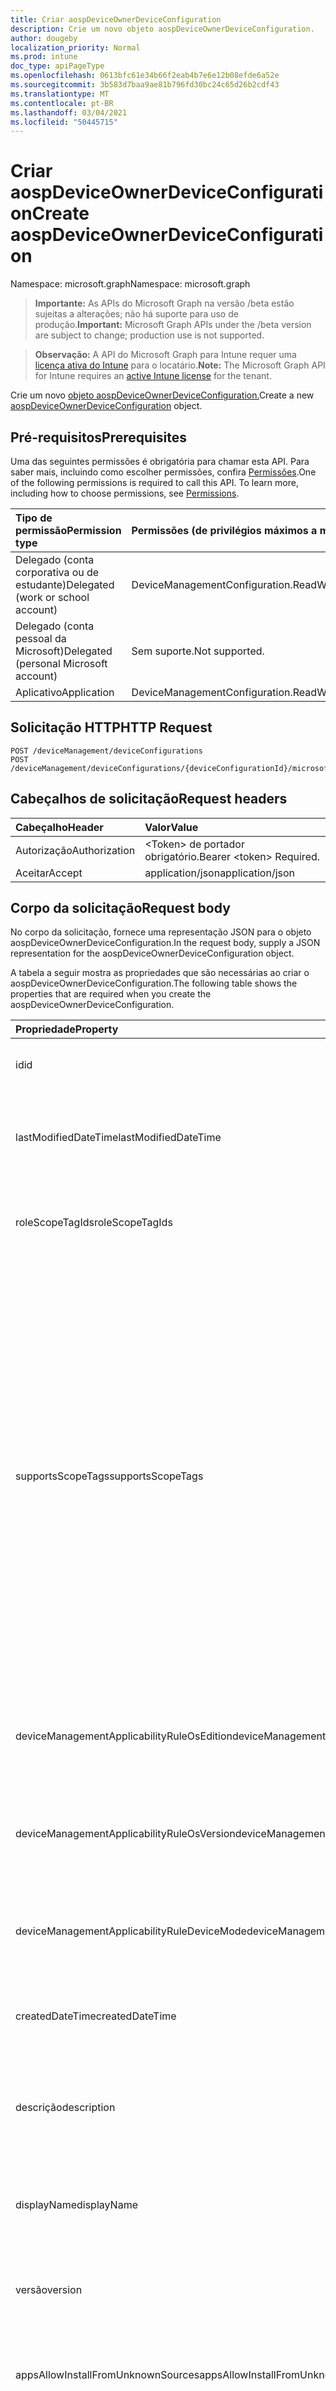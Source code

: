 ```yaml
---
title: Criar aospDeviceOwnerDeviceConfiguration
description: Crie um novo objeto aospDeviceOwnerDeviceConfiguration.
author: dougeby
localization_priority: Normal
ms.prod: intune
doc_type: apiPageType
ms.openlocfilehash: 0613bfc61e34b66f2eab4b7e6e12b08efde6a52e
ms.sourcegitcommit: 3b583d7baa9ae81b796fd30bc24c65d26b2cdf43
ms.translationtype: MT
ms.contentlocale: pt-BR
ms.lasthandoff: 03/04/2021
ms.locfileid: "50445715"
---
```

# <a name="create-aospdeviceownerdeviceconfiguration"></a><span data-ttu-id="9a0e7-103">Criar aospDeviceOwnerDeviceConfiguration</span><span class="sxs-lookup"><span data-stu-id="9a0e7-103">Create aospDeviceOwnerDeviceConfiguration</span></span>

<span data-ttu-id="9a0e7-104">Namespace: microsoft.graph</span><span class="sxs-lookup"><span data-stu-id="9a0e7-104">Namespace: microsoft.graph</span></span>

> <span data-ttu-id="9a0e7-105">**Importante:** As APIs do Microsoft Graph na versão /beta estão sujeitas a alterações; não há suporte para uso de produção.</span><span class="sxs-lookup"><span data-stu-id="9a0e7-105">**Important:** Microsoft Graph APIs under the /beta version are subject to change; production use is not supported.</span></span>

> <span data-ttu-id="9a0e7-106">**Observação:** A API do Microsoft Graph para Intune requer uma [licença ativa do Intune](https://go.microsoft.com/fwlink/?linkid=839381) para o locatário.</span><span class="sxs-lookup"><span data-stu-id="9a0e7-106">**Note:** The Microsoft Graph API for Intune requires an [active Intune license](https://go.microsoft.com/fwlink/?linkid=839381) for the tenant.</span></span>

<span data-ttu-id="9a0e7-107">Crie um novo [objeto aospDeviceOwnerDeviceConfiguration.](../resources/intune-deviceconfig-aospdeviceownerdeviceconfiguration.md)</span><span class="sxs-lookup"><span data-stu-id="9a0e7-107">Create a new [aospDeviceOwnerDeviceConfiguration](../resources/intune-deviceconfig-aospdeviceownerdeviceconfiguration.md) object.</span></span>

## <a name="prerequisites"></a><span data-ttu-id="9a0e7-108">Pré-requisitos</span><span class="sxs-lookup"><span data-stu-id="9a0e7-108">Prerequisites</span></span>
<span data-ttu-id="9a0e7-p101">Uma das seguintes permissões é obrigatória para chamar esta API. Para saber mais, incluindo como escolher permissões, confira [Permissões](/graph/permissions-reference).</span><span class="sxs-lookup"><span data-stu-id="9a0e7-p101">One of the following permissions is required to call this API. To learn more, including how to choose permissions, see [Permissions](/graph/permissions-reference).</span></span>

|<span data-ttu-id="9a0e7-111">Tipo de permissão</span><span class="sxs-lookup"><span data-stu-id="9a0e7-111">Permission type</span></span>|<span data-ttu-id="9a0e7-112">Permissões (de privilégios máximos a mínimos)</span><span class="sxs-lookup"><span data-stu-id="9a0e7-112">Permissions (from most to least privileged)</span></span>|
|:---|:---|
|<span data-ttu-id="9a0e7-113">Delegado (conta corporativa ou de estudante)</span><span class="sxs-lookup"><span data-stu-id="9a0e7-113">Delegated (work or school account)</span></span>|<span data-ttu-id="9a0e7-114">DeviceManagementConfiguration.ReadWrite.All</span><span class="sxs-lookup"><span data-stu-id="9a0e7-114">DeviceManagementConfiguration.ReadWrite.All</span></span>|
|<span data-ttu-id="9a0e7-115">Delegado (conta pessoal da Microsoft)</span><span class="sxs-lookup"><span data-stu-id="9a0e7-115">Delegated (personal Microsoft account)</span></span>|<span data-ttu-id="9a0e7-116">Sem suporte.</span><span class="sxs-lookup"><span data-stu-id="9a0e7-116">Not supported.</span></span>|
|<span data-ttu-id="9a0e7-117">Aplicativo</span><span class="sxs-lookup"><span data-stu-id="9a0e7-117">Application</span></span>|<span data-ttu-id="9a0e7-118">DeviceManagementConfiguration.ReadWrite.All</span><span class="sxs-lookup"><span data-stu-id="9a0e7-118">DeviceManagementConfiguration.ReadWrite.All</span></span>|

## <a name="http-request"></a><span data-ttu-id="9a0e7-119">Solicitação HTTP</span><span class="sxs-lookup"><span data-stu-id="9a0e7-119">HTTP Request</span></span>
<!-- {
  "blockType": "ignored"
}
-->
``` http
POST /deviceManagement/deviceConfigurations
POST /deviceManagement/deviceConfigurations/{deviceConfigurationId}/microsoft.graph.windowsDomainJoinConfiguration/networkAccessConfigurations
```

## <a name="request-headers"></a><span data-ttu-id="9a0e7-120">Cabeçalhos de solicitação</span><span class="sxs-lookup"><span data-stu-id="9a0e7-120">Request headers</span></span>
|<span data-ttu-id="9a0e7-121">Cabeçalho</span><span class="sxs-lookup"><span data-stu-id="9a0e7-121">Header</span></span>|<span data-ttu-id="9a0e7-122">Valor</span><span class="sxs-lookup"><span data-stu-id="9a0e7-122">Value</span></span>|
|:---|:---|
|<span data-ttu-id="9a0e7-123">Autorização</span><span class="sxs-lookup"><span data-stu-id="9a0e7-123">Authorization</span></span>|<span data-ttu-id="9a0e7-124">&lt;Token&gt; de portador obrigatório.</span><span class="sxs-lookup"><span data-stu-id="9a0e7-124">Bearer &lt;token&gt; Required.</span></span>|
|<span data-ttu-id="9a0e7-125">Aceitar</span><span class="sxs-lookup"><span data-stu-id="9a0e7-125">Accept</span></span>|<span data-ttu-id="9a0e7-126">application/json</span><span class="sxs-lookup"><span data-stu-id="9a0e7-126">application/json</span></span>|

## <a name="request-body"></a><span data-ttu-id="9a0e7-127">Corpo da solicitação</span><span class="sxs-lookup"><span data-stu-id="9a0e7-127">Request body</span></span>
<span data-ttu-id="9a0e7-128">No corpo da solicitação, fornece uma representação JSON para o objeto aospDeviceOwnerDeviceConfiguration.</span><span class="sxs-lookup"><span data-stu-id="9a0e7-128">In the request body, supply a JSON representation for the aospDeviceOwnerDeviceConfiguration object.</span></span>

<span data-ttu-id="9a0e7-129">A tabela a seguir mostra as propriedades que são necessárias ao criar o aospDeviceOwnerDeviceConfiguration.</span><span class="sxs-lookup"><span data-stu-id="9a0e7-129">The following table shows the properties that are required when you create the aospDeviceOwnerDeviceConfiguration.</span></span>

|<span data-ttu-id="9a0e7-130">Propriedade</span><span class="sxs-lookup"><span data-stu-id="9a0e7-130">Property</span></span>|<span data-ttu-id="9a0e7-131">Tipo</span><span class="sxs-lookup"><span data-stu-id="9a0e7-131">Type</span></span>|<span data-ttu-id="9a0e7-132">Descrição</span><span class="sxs-lookup"><span data-stu-id="9a0e7-132">Description</span></span>|
|:---|:---|:---|
|<span data-ttu-id="9a0e7-133">id</span><span class="sxs-lookup"><span data-stu-id="9a0e7-133">id</span></span>|<span data-ttu-id="9a0e7-134">String</span><span class="sxs-lookup"><span data-stu-id="9a0e7-134">String</span></span>|<span data-ttu-id="9a0e7-135">Chave da entidade.</span><span class="sxs-lookup"><span data-stu-id="9a0e7-135">Key of the entity.</span></span> <span data-ttu-id="9a0e7-136">Herdada de [deviceConfiguration](../resources/intune-shared-deviceconfiguration.md)</span><span class="sxs-lookup"><span data-stu-id="9a0e7-136">Inherited from [deviceConfiguration](../resources/intune-shared-deviceconfiguration.md)</span></span>|
|<span data-ttu-id="9a0e7-137">lastModifiedDateTime</span><span class="sxs-lookup"><span data-stu-id="9a0e7-137">lastModifiedDateTime</span></span>|<span data-ttu-id="9a0e7-138">DateTimeOffset</span><span class="sxs-lookup"><span data-stu-id="9a0e7-138">DateTimeOffset</span></span>|<span data-ttu-id="9a0e7-139">DateTime da última modificação do objeto.</span><span class="sxs-lookup"><span data-stu-id="9a0e7-139">DateTime the object was last modified.</span></span> <span data-ttu-id="9a0e7-140">Herdada de [deviceConfiguration](../resources/intune-shared-deviceconfiguration.md)</span><span class="sxs-lookup"><span data-stu-id="9a0e7-140">Inherited from [deviceConfiguration](../resources/intune-shared-deviceconfiguration.md)</span></span>|
|<span data-ttu-id="9a0e7-141">roleScopeTagIds</span><span class="sxs-lookup"><span data-stu-id="9a0e7-141">roleScopeTagIds</span></span>|<span data-ttu-id="9a0e7-142">Coleção de cadeias de caracteres</span><span class="sxs-lookup"><span data-stu-id="9a0e7-142">String collection</span></span>|<span data-ttu-id="9a0e7-143">Lista de marcas de escopo para esta instância entity.</span><span class="sxs-lookup"><span data-stu-id="9a0e7-143">List of Scope Tags for this Entity instance.</span></span> <span data-ttu-id="9a0e7-144">Herdada de [deviceConfiguration](../resources/intune-shared-deviceconfiguration.md)</span><span class="sxs-lookup"><span data-stu-id="9a0e7-144">Inherited from [deviceConfiguration](../resources/intune-shared-deviceconfiguration.md)</span></span>|
|<span data-ttu-id="9a0e7-145">supportsScopeTags</span><span class="sxs-lookup"><span data-stu-id="9a0e7-145">supportsScopeTags</span></span>|<span data-ttu-id="9a0e7-146">Booliano</span><span class="sxs-lookup"><span data-stu-id="9a0e7-146">Boolean</span></span>|<span data-ttu-id="9a0e7-147">Indica se a Configuração de Dispositivo subjacente dá suporte ou não à atribuição de marcas de escopo.</span><span class="sxs-lookup"><span data-stu-id="9a0e7-147">Indicates whether or not the underlying Device Configuration supports the assignment of scope tags.</span></span> <span data-ttu-id="9a0e7-148">A atribuição à propriedade ScopeTags não é permitida quando esse valor é falso e as entidades não estarão visíveis para usuários com escopo.</span><span class="sxs-lookup"><span data-stu-id="9a0e7-148">Assigning to the ScopeTags property is not allowed when this value is false and entities will not be visible to scoped users.</span></span> <span data-ttu-id="9a0e7-149">Isso ocorre para políticas herdadas criadas no Silverlight e podem ser resolvidas excluindo e recriando a política no Portal do Azure.</span><span class="sxs-lookup"><span data-stu-id="9a0e7-149">This occurs for Legacy policies created in Silverlight and can be resolved by deleting and recreating the policy in the Azure Portal.</span></span> <span data-ttu-id="9a0e7-150">Essa propriedade é somente leitura.</span><span class="sxs-lookup"><span data-stu-id="9a0e7-150">This property is read-only.</span></span> <span data-ttu-id="9a0e7-151">Herdada de [deviceConfiguration](../resources/intune-shared-deviceconfiguration.md)</span><span class="sxs-lookup"><span data-stu-id="9a0e7-151">Inherited from [deviceConfiguration](../resources/intune-shared-deviceconfiguration.md)</span></span>|
|<span data-ttu-id="9a0e7-152">deviceManagementApplicabilityRuleOsEdition</span><span class="sxs-lookup"><span data-stu-id="9a0e7-152">deviceManagementApplicabilityRuleOsEdition</span></span>|[<span data-ttu-id="9a0e7-153">deviceManagementApplicabilityRuleOsEdition</span><span class="sxs-lookup"><span data-stu-id="9a0e7-153">deviceManagementApplicabilityRuleOsEdition</span></span>](../resources/intune-deviceconfig-devicemanagementapplicabilityruleosedition.md)|<span data-ttu-id="9a0e7-154">A aplicabilidade da edição do sistema operacional para esta Política.</span><span class="sxs-lookup"><span data-stu-id="9a0e7-154">The OS edition applicability for this Policy.</span></span> <span data-ttu-id="9a0e7-155">Herdada de [deviceConfiguration](../resources/intune-shared-deviceconfiguration.md)</span><span class="sxs-lookup"><span data-stu-id="9a0e7-155">Inherited from [deviceConfiguration](../resources/intune-shared-deviceconfiguration.md)</span></span>|
|<span data-ttu-id="9a0e7-156">deviceManagementApplicabilityRuleOsVersion</span><span class="sxs-lookup"><span data-stu-id="9a0e7-156">deviceManagementApplicabilityRuleOsVersion</span></span>|[<span data-ttu-id="9a0e7-157">deviceManagementApplicabilityRuleOsVersion</span><span class="sxs-lookup"><span data-stu-id="9a0e7-157">deviceManagementApplicabilityRuleOsVersion</span></span>](../resources/intune-deviceconfig-devicemanagementapplicabilityruleosversion.md)|<span data-ttu-id="9a0e7-158">A regra de aplicabilidade da versão do sistema operacional para esta Política.</span><span class="sxs-lookup"><span data-stu-id="9a0e7-158">The OS version applicability rule for this Policy.</span></span> <span data-ttu-id="9a0e7-159">Herdada de [deviceConfiguration](../resources/intune-shared-deviceconfiguration.md)</span><span class="sxs-lookup"><span data-stu-id="9a0e7-159">Inherited from [deviceConfiguration](../resources/intune-shared-deviceconfiguration.md)</span></span>|
|<span data-ttu-id="9a0e7-160">deviceManagementApplicabilityRuleDeviceMode</span><span class="sxs-lookup"><span data-stu-id="9a0e7-160">deviceManagementApplicabilityRuleDeviceMode</span></span>|[<span data-ttu-id="9a0e7-161">deviceManagementApplicabilityRuleDeviceMode</span><span class="sxs-lookup"><span data-stu-id="9a0e7-161">deviceManagementApplicabilityRuleDeviceMode</span></span>](../resources/intune-deviceconfig-devicemanagementapplicabilityruledevicemode.md)|<span data-ttu-id="9a0e7-162">A regra de aplicabilidade do modo de dispositivo para esta Política.</span><span class="sxs-lookup"><span data-stu-id="9a0e7-162">The device mode applicability rule for this Policy.</span></span> <span data-ttu-id="9a0e7-163">Herdada de [deviceConfiguration](../resources/intune-shared-deviceconfiguration.md)</span><span class="sxs-lookup"><span data-stu-id="9a0e7-163">Inherited from [deviceConfiguration](../resources/intune-shared-deviceconfiguration.md)</span></span>|
|<span data-ttu-id="9a0e7-164">createdDateTime</span><span class="sxs-lookup"><span data-stu-id="9a0e7-164">createdDateTime</span></span>|<span data-ttu-id="9a0e7-165">DateTimeOffset</span><span class="sxs-lookup"><span data-stu-id="9a0e7-165">DateTimeOffset</span></span>|<span data-ttu-id="9a0e7-166">DateTime em que o objeto foi criado.</span><span class="sxs-lookup"><span data-stu-id="9a0e7-166">DateTime the object was created.</span></span> <span data-ttu-id="9a0e7-167">Herdada de [deviceConfiguration](../resources/intune-shared-deviceconfiguration.md)</span><span class="sxs-lookup"><span data-stu-id="9a0e7-167">Inherited from [deviceConfiguration](../resources/intune-shared-deviceconfiguration.md)</span></span>|
|<span data-ttu-id="9a0e7-168">descrição</span><span class="sxs-lookup"><span data-stu-id="9a0e7-168">description</span></span>|<span data-ttu-id="9a0e7-169">String</span><span class="sxs-lookup"><span data-stu-id="9a0e7-169">String</span></span>|<span data-ttu-id="9a0e7-170">O administrador forneceu a descrição da Configuração do dispositivo.</span><span class="sxs-lookup"><span data-stu-id="9a0e7-170">Admin provided description of the Device Configuration.</span></span> <span data-ttu-id="9a0e7-171">Herdada de [deviceConfiguration](../resources/intune-shared-deviceconfiguration.md)</span><span class="sxs-lookup"><span data-stu-id="9a0e7-171">Inherited from [deviceConfiguration](../resources/intune-shared-deviceconfiguration.md)</span></span>|
|<span data-ttu-id="9a0e7-172">displayName</span><span class="sxs-lookup"><span data-stu-id="9a0e7-172">displayName</span></span>|<span data-ttu-id="9a0e7-173">String</span><span class="sxs-lookup"><span data-stu-id="9a0e7-173">String</span></span>|<span data-ttu-id="9a0e7-174">O administrador forneceu o nome da Configuração do dispositivo.</span><span class="sxs-lookup"><span data-stu-id="9a0e7-174">Admin provided name of the device configuration.</span></span> <span data-ttu-id="9a0e7-175">Herdada de [deviceConfiguration](../resources/intune-shared-deviceconfiguration.md)</span><span class="sxs-lookup"><span data-stu-id="9a0e7-175">Inherited from [deviceConfiguration](../resources/intune-shared-deviceconfiguration.md)</span></span>|
|<span data-ttu-id="9a0e7-176">versão</span><span class="sxs-lookup"><span data-stu-id="9a0e7-176">version</span></span>|<span data-ttu-id="9a0e7-177">Int32</span><span class="sxs-lookup"><span data-stu-id="9a0e7-177">Int32</span></span>|<span data-ttu-id="9a0e7-178">Versão da configuração do dispositivo.</span><span class="sxs-lookup"><span data-stu-id="9a0e7-178">Version of the device configuration.</span></span> <span data-ttu-id="9a0e7-179">Herdada de [deviceConfiguration](../resources/intune-shared-deviceconfiguration.md)</span><span class="sxs-lookup"><span data-stu-id="9a0e7-179">Inherited from [deviceConfiguration](../resources/intune-shared-deviceconfiguration.md)</span></span>|
|<span data-ttu-id="9a0e7-180">appsAllowInstallFromUnknownSources</span><span class="sxs-lookup"><span data-stu-id="9a0e7-180">appsAllowInstallFromUnknownSources</span></span>|<span data-ttu-id="9a0e7-181">Booliano</span><span class="sxs-lookup"><span data-stu-id="9a0e7-181">Boolean</span></span>|<span data-ttu-id="9a0e7-182">Indica se o usuário tem ou não permissão para habilitar a configuração de fontes desconhecidas.</span><span class="sxs-lookup"><span data-stu-id="9a0e7-182">Indicates whether or not the user is allowed to enable to unknown sources setting.</span></span>|
|<span data-ttu-id="9a0e7-183">bluetoothBlocked</span><span class="sxs-lookup"><span data-stu-id="9a0e7-183">bluetoothBlocked</span></span>|<span data-ttu-id="9a0e7-184">Boolean</span><span class="sxs-lookup"><span data-stu-id="9a0e7-184">Boolean</span></span>|<span data-ttu-id="9a0e7-185">Indica se o uso do bluetooth deve ou não ser desabilitado.</span><span class="sxs-lookup"><span data-stu-id="9a0e7-185">Indicates whether or not to disable the use of bluetooth.</span></span> <span data-ttu-id="9a0e7-186">Quando definido como true, o bluetooth não pode ser habilitado no dispositivo.</span><span class="sxs-lookup"><span data-stu-id="9a0e7-186">When set to true, bluetooth cannot be enabled on the device.</span></span>|
|<span data-ttu-id="9a0e7-187">bluetoothBlockConfiguration</span><span class="sxs-lookup"><span data-stu-id="9a0e7-187">bluetoothBlockConfiguration</span></span>|<span data-ttu-id="9a0e7-188">Booliano</span><span class="sxs-lookup"><span data-stu-id="9a0e7-188">Boolean</span></span>|<span data-ttu-id="9a0e7-189">Indica se um usuário deve ou não bloquear a configuração do bluetooth.</span><span class="sxs-lookup"><span data-stu-id="9a0e7-189">Indicates whether or not to block a user from configuring bluetooth.</span></span>|
|<span data-ttu-id="9a0e7-190">bluetoothBlockContactSharing</span><span class="sxs-lookup"><span data-stu-id="9a0e7-190">bluetoothBlockContactSharing</span></span>|<span data-ttu-id="9a0e7-191">Booliano</span><span class="sxs-lookup"><span data-stu-id="9a0e7-191">Boolean</span></span>|<span data-ttu-id="9a0e7-192">Indica se um usuário deve ou não bloquear o compartilhamento de contatos via bluetooth.</span><span class="sxs-lookup"><span data-stu-id="9a0e7-192">Indicates whether or not to block a user from sharing contacts via bluetooth.</span></span>|
|<span data-ttu-id="9a0e7-193">cameraBlocked</span><span class="sxs-lookup"><span data-stu-id="9a0e7-193">cameraBlocked</span></span>|<span data-ttu-id="9a0e7-194">Boolean</span><span class="sxs-lookup"><span data-stu-id="9a0e7-194">Boolean</span></span>|<span data-ttu-id="9a0e7-195">Indica se o uso da câmera deve ou não ser desabilitado.</span><span class="sxs-lookup"><span data-stu-id="9a0e7-195">Indicates whether or not to disable the use of the camera.</span></span>|
|<span data-ttu-id="9a0e7-196">cellularBlockWiFiTethering</span><span class="sxs-lookup"><span data-stu-id="9a0e7-196">cellularBlockWiFiTethering</span></span>|<span data-ttu-id="9a0e7-197">Boolean</span><span class="sxs-lookup"><span data-stu-id="9a0e7-197">Boolean</span></span>|<span data-ttu-id="9a0e7-198">Indica se o compartilhamento de Internet por Wi-Fi deve ou não ser bloqueado.</span><span class="sxs-lookup"><span data-stu-id="9a0e7-198">Indicates whether or not to block Wi-Fi tethering.</span></span>|
|<span data-ttu-id="9a0e7-199">factoryResetBlocked</span><span class="sxs-lookup"><span data-stu-id="9a0e7-199">factoryResetBlocked</span></span>|<span data-ttu-id="9a0e7-200">Boolean</span><span class="sxs-lookup"><span data-stu-id="9a0e7-200">Boolean</span></span>|<span data-ttu-id="9a0e7-201">Indica se a opção de redefinição de fábrica nas configurações está desabilitada ou não.</span><span class="sxs-lookup"><span data-stu-id="9a0e7-201">Indicates whether or not the factory reset option in settings is disabled.</span></span>|
|<span data-ttu-id="9a0e7-202">passwordMinimumLength</span><span class="sxs-lookup"><span data-stu-id="9a0e7-202">passwordMinimumLength</span></span>|<span data-ttu-id="9a0e7-203">Int32</span><span class="sxs-lookup"><span data-stu-id="9a0e7-203">Int32</span></span>|<span data-ttu-id="9a0e7-204">Indica o tamanho mínimo da senha necessária no dispositivo.</span><span class="sxs-lookup"><span data-stu-id="9a0e7-204">Indicates the minimum length of the password required on the device.</span></span> <span data-ttu-id="9a0e7-205">Valores válidos de 4 a 16</span><span class="sxs-lookup"><span data-stu-id="9a0e7-205">Valid values 4 to 16</span></span>|
|<span data-ttu-id="9a0e7-206">passwordMinutesOfInactivityBeforeScreenTimeout</span><span class="sxs-lookup"><span data-stu-id="9a0e7-206">passwordMinutesOfInactivityBeforeScreenTimeout</span></span>|<span data-ttu-id="9a0e7-207">Int32</span><span class="sxs-lookup"><span data-stu-id="9a0e7-207">Int32</span></span>|<span data-ttu-id="9a0e7-208">Minutos de inatividade antes que a tela atinja o tempo limite.</span><span class="sxs-lookup"><span data-stu-id="9a0e7-208">Minutes of inactivity before the screen times out.</span></span>|
|<span data-ttu-id="9a0e7-209">passwordRequiredType</span><span class="sxs-lookup"><span data-stu-id="9a0e7-209">passwordRequiredType</span></span>|[<span data-ttu-id="9a0e7-210">androidDeviceOwnerRequiredPasswordType</span><span class="sxs-lookup"><span data-stu-id="9a0e7-210">androidDeviceOwnerRequiredPasswordType</span></span>](../resources/intune-deviceconfig-androiddeviceownerrequiredpasswordtype.md)|<span data-ttu-id="9a0e7-211">Indica a qualidade mínima de senha necessária no dispositivo.</span><span class="sxs-lookup"><span data-stu-id="9a0e7-211">Indicates the minimum password quality required on the device.</span></span> <span data-ttu-id="9a0e7-212">Os valores possíveis são: `deviceDefault`, `required`, `numeric`, `numericComplex`, `alphabetic`, `alphanumeric`, `alphanumericWithSymbols`, `lowSecurityBiometric`, `customPassword`.</span><span class="sxs-lookup"><span data-stu-id="9a0e7-212">Possible values are: `deviceDefault`, `required`, `numeric`, `numericComplex`, `alphabetic`, `alphanumeric`, `alphanumericWithSymbols`, `lowSecurityBiometric`, `customPassword`.</span></span>|
|<span data-ttu-id="9a0e7-213">passwordSignInFailureCountBeforeFactoryReset</span><span class="sxs-lookup"><span data-stu-id="9a0e7-213">passwordSignInFailureCountBeforeFactoryReset</span></span>|<span data-ttu-id="9a0e7-214">Int32</span><span class="sxs-lookup"><span data-stu-id="9a0e7-214">Int32</span></span>|<span data-ttu-id="9a0e7-215">Indica o número de vezes que um usuário pode inserir uma senha incorreta antes que o dispositivo seja apagado.</span><span class="sxs-lookup"><span data-stu-id="9a0e7-215">Indicates the number of times a user can enter an incorrect password before the device is wiped.</span></span> <span data-ttu-id="9a0e7-216">Valores válidos de 4 a 11</span><span class="sxs-lookup"><span data-stu-id="9a0e7-216">Valid values 4 to 11</span></span>|
|<span data-ttu-id="9a0e7-217">screenCaptureBlocked</span><span class="sxs-lookup"><span data-stu-id="9a0e7-217">screenCaptureBlocked</span></span>|<span data-ttu-id="9a0e7-218">Boolean</span><span class="sxs-lookup"><span data-stu-id="9a0e7-218">Boolean</span></span>|<span data-ttu-id="9a0e7-219">Indica se o recurso deve ou não ser desabilitado para fazer capturas de tela.</span><span class="sxs-lookup"><span data-stu-id="9a0e7-219">Indicates whether or not to disable the capability to take screenshots.</span></span>|
|<span data-ttu-id="9a0e7-220">securityAllowDebuggingFeatures</span><span class="sxs-lookup"><span data-stu-id="9a0e7-220">securityAllowDebuggingFeatures</span></span>|<span data-ttu-id="9a0e7-221">Booliano</span><span class="sxs-lookup"><span data-stu-id="9a0e7-221">Boolean</span></span>|<span data-ttu-id="9a0e7-222">Indica se o usuário deve ou não bloquear a habilitação de recursos de depuração no dispositivo.</span><span class="sxs-lookup"><span data-stu-id="9a0e7-222">Indicates whether or not to block the user from enabling debugging features on the device.</span></span>|
|<span data-ttu-id="9a0e7-223">storageAllowUsb</span><span class="sxs-lookup"><span data-stu-id="9a0e7-223">storageAllowUsb</span></span>|<span data-ttu-id="9a0e7-224">Booliano</span><span class="sxs-lookup"><span data-stu-id="9a0e7-224">Boolean</span></span>|<span data-ttu-id="9a0e7-225">Indica se o armazenamento USB deve ou não ser bloqueado.</span><span class="sxs-lookup"><span data-stu-id="9a0e7-225">Indicates whether or not to block USB storage.</span></span>|
|<span data-ttu-id="9a0e7-226">storageBlockExternalMedia</span><span class="sxs-lookup"><span data-stu-id="9a0e7-226">storageBlockExternalMedia</span></span>|<span data-ttu-id="9a0e7-227">Booliano</span><span class="sxs-lookup"><span data-stu-id="9a0e7-227">Boolean</span></span>|<span data-ttu-id="9a0e7-228">Indica se a mídia externa deve ou não ser bloqueado.</span><span class="sxs-lookup"><span data-stu-id="9a0e7-228">Indicates whether or not to block external media.</span></span>|
|<span data-ttu-id="9a0e7-229">storageBlockUsbFileTransfer</span><span class="sxs-lookup"><span data-stu-id="9a0e7-229">storageBlockUsbFileTransfer</span></span>|<span data-ttu-id="9a0e7-230">Booliano</span><span class="sxs-lookup"><span data-stu-id="9a0e7-230">Boolean</span></span>|<span data-ttu-id="9a0e7-231">Indica se a transferência de arquivo USB deve ou não ser bloqueado.</span><span class="sxs-lookup"><span data-stu-id="9a0e7-231">Indicates whether or not to block USB file transfer.</span></span>|
|<span data-ttu-id="9a0e7-232">backupBlocked</span><span class="sxs-lookup"><span data-stu-id="9a0e7-232">backupBlocked</span></span>|<span data-ttu-id="9a0e7-233">Booliano</span><span class="sxs-lookup"><span data-stu-id="9a0e7-233">Boolean</span></span>|<span data-ttu-id="9a0e7-234">Indica se o serviço de backup deve ou não ser bloqueado.</span><span class="sxs-lookup"><span data-stu-id="9a0e7-234">Indicates whether or not to block backup service.</span></span>|
|<span data-ttu-id="9a0e7-235">wifiBlockEditConfigurations</span><span class="sxs-lookup"><span data-stu-id="9a0e7-235">wifiBlockEditConfigurations</span></span>|<span data-ttu-id="9a0e7-236">Booliano</span><span class="sxs-lookup"><span data-stu-id="9a0e7-236">Boolean</span></span>|<span data-ttu-id="9a0e7-237">Indica se o usuário deve ou não bloquear a edição das configurações de conexão wifi.</span><span class="sxs-lookup"><span data-stu-id="9a0e7-237">Indicates whether or not to block the user from editing the wifi connection settings.</span></span>|



## <a name="response"></a><span data-ttu-id="9a0e7-238">Resposta</span><span class="sxs-lookup"><span data-stu-id="9a0e7-238">Response</span></span>
<span data-ttu-id="9a0e7-239">Se tiver êxito, este método retornará um código de resposta e um `201 Created` [objeto aospDeviceOwnerDeviceConfiguration](../resources/intune-deviceconfig-aospdeviceownerdeviceconfiguration.md) no corpo da resposta.</span><span class="sxs-lookup"><span data-stu-id="9a0e7-239">If successful, this method returns a `201 Created` response code and a [aospDeviceOwnerDeviceConfiguration](../resources/intune-deviceconfig-aospdeviceownerdeviceconfiguration.md) object in the response body.</span></span>

## <a name="example"></a><span data-ttu-id="9a0e7-240">Exemplo</span><span class="sxs-lookup"><span data-stu-id="9a0e7-240">Example</span></span>

### <a name="request"></a><span data-ttu-id="9a0e7-241">Solicitação</span><span class="sxs-lookup"><span data-stu-id="9a0e7-241">Request</span></span>
<span data-ttu-id="9a0e7-242">Este é um exemplo da solicitação.</span><span class="sxs-lookup"><span data-stu-id="9a0e7-242">Here is an example of the request.</span></span>
``` http
POST https://graph.microsoft.com/beta/deviceManagement/deviceConfigurations
Content-type: application/json
Content-length: 1721

{
  "@odata.type": "#microsoft.graph.aospDeviceOwnerDeviceConfiguration",
  "roleScopeTagIds": [
    "Role Scope Tag Ids value"
  ],
  "supportsScopeTags": true,
  "deviceManagementApplicabilityRuleOsEdition": {
    "@odata.type": "microsoft.graph.deviceManagementApplicabilityRuleOsEdition",
    "osEditionTypes": [
      "windows10EnterpriseN"
    ],
    "name": "Name value",
    "ruleType": "exclude"
  },
  "deviceManagementApplicabilityRuleOsVersion": {
    "@odata.type": "microsoft.graph.deviceManagementApplicabilityRuleOsVersion",
    "minOSVersion": "Min OSVersion value",
    "maxOSVersion": "Max OSVersion value",
    "name": "Name value",
    "ruleType": "exclude"
  },
  "deviceManagementApplicabilityRuleDeviceMode": {
    "@odata.type": "microsoft.graph.deviceManagementApplicabilityRuleDeviceMode",
    "deviceMode": "sModeConfiguration",
    "name": "Name value",
    "ruleType": "exclude"
  },
  "description": "Description value",
  "displayName": "Display Name value",
  "version": 7,
  "appsAllowInstallFromUnknownSources": true,
  "bluetoothBlocked": true,
  "bluetoothBlockConfiguration": true,
  "bluetoothBlockContactSharing": true,
  "cameraBlocked": true,
  "cellularBlockWiFiTethering": true,
  "factoryResetBlocked": true,
  "passwordMinimumLength": 5,
  "passwordMinutesOfInactivityBeforeScreenTimeout": 14,
  "passwordRequiredType": "required",
  "passwordSignInFailureCountBeforeFactoryReset": 12,
  "screenCaptureBlocked": true,
  "securityAllowDebuggingFeatures": true,
  "storageAllowUsb": true,
  "storageBlockExternalMedia": true,
  "storageBlockUsbFileTransfer": true,
  "backupBlocked": true,
  "wifiBlockEditConfigurations": true
}
```

### <a name="response"></a><span data-ttu-id="9a0e7-243">Resposta</span><span class="sxs-lookup"><span data-stu-id="9a0e7-243">Response</span></span>
<span data-ttu-id="9a0e7-p117">Veja a seguir um exemplo da resposta. Observação: o objeto response mostrado aqui pode estar truncado por motivos de concisão. Todas as propriedades serão retornadas de uma chamada real.</span><span class="sxs-lookup"><span data-stu-id="9a0e7-p117">Here is an example of the response. Note: The response object shown here may be truncated for brevity. All of the properties will be returned from an actual call.</span></span>
``` http
HTTP/1.1 201 Created
Content-Type: application/json
Content-Length: 1893

{
  "@odata.type": "#microsoft.graph.aospDeviceOwnerDeviceConfiguration",
  "id": "c9e83a69-3a69-c9e8-693a-e8c9693ae8c9",
  "lastModifiedDateTime": "2017-01-01T00:00:35.1329464-08:00",
  "roleScopeTagIds": [
    "Role Scope Tag Ids value"
  ],
  "supportsScopeTags": true,
  "deviceManagementApplicabilityRuleOsEdition": {
    "@odata.type": "microsoft.graph.deviceManagementApplicabilityRuleOsEdition",
    "osEditionTypes": [
      "windows10EnterpriseN"
    ],
    "name": "Name value",
    "ruleType": "exclude"
  },
  "deviceManagementApplicabilityRuleOsVersion": {
    "@odata.type": "microsoft.graph.deviceManagementApplicabilityRuleOsVersion",
    "minOSVersion": "Min OSVersion value",
    "maxOSVersion": "Max OSVersion value",
    "name": "Name value",
    "ruleType": "exclude"
  },
  "deviceManagementApplicabilityRuleDeviceMode": {
    "@odata.type": "microsoft.graph.deviceManagementApplicabilityRuleDeviceMode",
    "deviceMode": "sModeConfiguration",
    "name": "Name value",
    "ruleType": "exclude"
  },
  "createdDateTime": "2017-01-01T00:02:43.5775965-08:00",
  "description": "Description value",
  "displayName": "Display Name value",
  "version": 7,
  "appsAllowInstallFromUnknownSources": true,
  "bluetoothBlocked": true,
  "bluetoothBlockConfiguration": true,
  "bluetoothBlockContactSharing": true,
  "cameraBlocked": true,
  "cellularBlockWiFiTethering": true,
  "factoryResetBlocked": true,
  "passwordMinimumLength": 5,
  "passwordMinutesOfInactivityBeforeScreenTimeout": 14,
  "passwordRequiredType": "required",
  "passwordSignInFailureCountBeforeFactoryReset": 12,
  "screenCaptureBlocked": true,
  "securityAllowDebuggingFeatures": true,
  "storageAllowUsb": true,
  "storageBlockExternalMedia": true,
  "storageBlockUsbFileTransfer": true,
  "backupBlocked": true,
  "wifiBlockEditConfigurations": true
}
```




